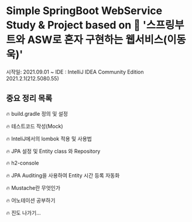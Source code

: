 # Simple SpringBoot WebService Study &amp; Project based on 📖 '스프링부트와 ASW로 혼자 구현하는 웹서비스(이동욱)'
시작일: 2021.09.01 ~ 
IDE : IntelliJ IDEA Community Edition 2021.2.1(212.5080.55)

## 중요 정리 목록
🔥 build.gradle 정의 및 설정

🔥 테스트코드 작성(Mock)

🔥 InteliJ에서의 lombok 적용 및 사용법 

🔥 JPA 설정 및 Entity class 와 Repository

🔥 h2-console 

🔥 JPA Auditing을 사용하여 Entity 시간 등록 자동화

🔥 Mustache란 무엇인가

🔥 어노테이션 공부하기

🔥 진도 나가기... 
